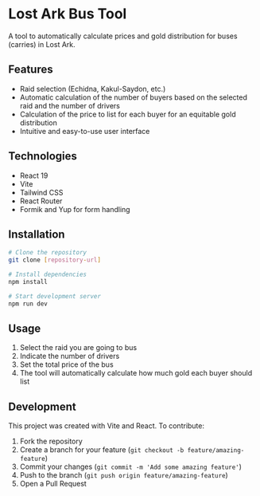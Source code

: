 # Lost Ark Bus Tool

A tool to automatically calculate prices and gold distribution for buses (carries) in Lost Ark.

## Features

- Raid selection (Echidna, Kakul-Saydon, etc.)
- Automatic calculation of the number of buyers based on the selected raid and the number of drivers
- Calculation of the price to list for each buyer for an equitable gold distribution
- Intuitive and easy-to-use user interface

## Technologies

- React 19
- Vite
- Tailwind CSS
- React Router
- Formik and Yup for form handling

## Installation

```bash
# Clone the repository
git clone [repository-url]

# Install dependencies
npm install

# Start development server
npm run dev
```

## Usage

1. Select the raid you are going to bus
2. Indicate the number of drivers
3. Set the total price of the bus
4. The tool will automatically calculate how much gold each buyer should list

## Development

This project was created with Vite and React. To contribute:

1. Fork the repository
2. Create a branch for your feature (`git checkout -b feature/amazing-feature`)
3. Commit your changes (`git commit -m 'Add some amazing feature'`)
4. Push to the branch (`git push origin feature/amazing-feature`)
5. Open a Pull Request
